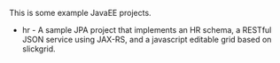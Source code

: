 This is some example JavaEE projects.

 * hr - A sample JPA project that implements an HR schema, a RESTful
   JSON service using JAX-RS, and a javascript editable grid based on slickgrid.
